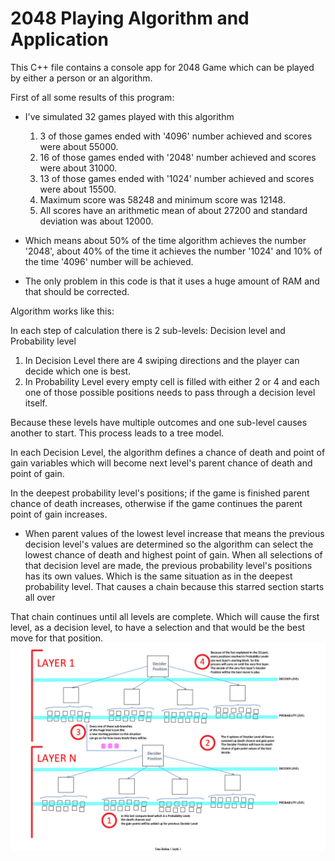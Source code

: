 # 2048 Playing Algorithm and Application
This C++ file contains a console app for 2048 Game which can be played by either a person or an algorithm. 

First of all some results of this program: 
* I've simulated 32 games played with this algorithm
  1) 3 of those games ended with '4096' number achieved and scores were about 55000.
  2) 16 of those games ended with '2048' number achieved and scores were about 31000.
  3) 13 of those games ended with '1024' number achieved and scores were about 15500.
  4) Maximum score was 58248 and minimum score was 12148.
  5) All scores have an arithmetic mean of about 27200 and standard deviation was about 12000.
  
* Which means about 50% of the time algorithm achieves the number '2048', about 40% of the time it achieves the number '1024' and 10% of the time '4096' number will be achieved.

* The only problem in this code is that it uses a huge amount of RAM and that should be corrected.


Algorithm works like this:

In each step of calculation there is 2 sub-levels: Decision level and Probability level

1) In Decision Level there are 4 swiping directions and the player can decide which one is best.
2) In Probability Level every empty cell is filled with either 2 or 4 and each one of those possible positions needs to pass through a decision level itself.

Because these levels have multiple outcomes and one sub-level causes another to start. This process leads to a tree model.

In each Decision Level, the algorithm defines a chance of death and point of gain variables which will become next level's parent chance of death and point of gain.

In the deepest probability level's positions; if the game is finished parent chance of death increases, otherwise if the game continues the parent point of gain increases.

* When parent values of the lowest level increase that means the previous decision level's values are determined so the algorithm can select the lowest chance of death and highest point of gain. When all selections of that decision level are made, the previous probability level's positions has its own values. Which is the same situation as in the deepest probability level. That causes a chain because this starred section starts all over

That chain continues until all levels are complete. Which will cause the first level, as a decision level, to have a selection and that would be the best move for that position.
![alt text](https://github.com/kerem-kirici/2048-Playing-Algorithm/blob/main/2048Algorithm.jpg)
